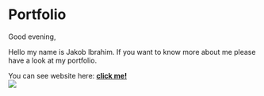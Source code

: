 # Portfolio
Good evening,
<p>Hello my name is Jakob Ibrahim. If you want to know more about me please have a look at my portfolio.</p>
You can see website here: <a href='https://portfolio-jakob-ibrahim.netlify.app/'><strong> click me! </strong></a>
</br>
<img src="(https://user-images.githubusercontent.com/91326015/192013868-edec9c2d-3443-4fe3-8c17-7edcf49c44c0.png)" />
